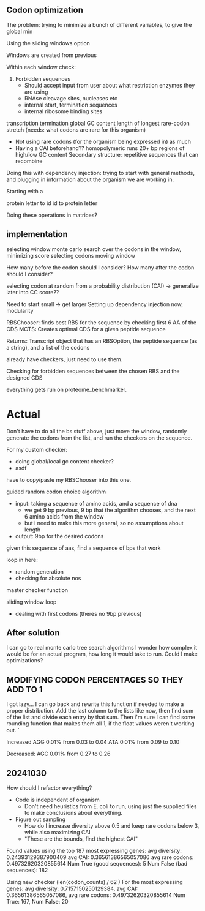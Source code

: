## Codon optimization
The problem: trying to minimize a bunch of different variables, to give the global min 


Using the sliding windows option

Windows are created from previous 

Within each window check:
1. Forbidden sequences
    - Should accept input from user about what restriction enzymes they are using
    - RNAse cleavage sites, nucleases etc
    - internal start, termination sequences
    - internal ribosome binding sites

transcription termination
global GC content
length of longest rare-codon stretch (needs: what codons are rare for this organism)
- Not using rare codons (for the organism being expressed in) as much
- Having a CAI beforehand??
homopolymeric runs
20+ bp regions of high/low GC content
Secondary structure: repetitive sequences that can recombine

Doing this with dependency injection: trying to start with general methods, and plugging in information about the organism we are working in.

Starting with a 



protein letter to id
id to protein letter

Doing these operations in matrices?


## implementation
selecting window
monte carlo search over the codons in the window, minimizing score
selecting codons
moving window


How many before the codon should I consider?
How many after the codon should I consider?


selecting codon at random from a probability distribution (CAI)
-> generalize later into CC score??

Need to start small -> get larger
Setting up dependency injection now, modularity


RBSChooser: finds best RBS for the sequence by checking first 6 AA of the CDS
MCTS: Creates optimal CDS for a given peptide sequence

Returns: Transcript object that has an RBSOption, the peptide sequence (as a string), and a list of the codons


already have checkers, just need to use them. 


Checking for forbidden sequences between the chosen RBS and the designed CDS

everything gets run on proteome_benchmarker.




# Actual
Don't have to do all the bs stuff above, just move the window, randomly generate the codons from the list, and run the checkers on the sequence. 

For my custom checker:
- doing global/local gc content checker?
- asdf

have to copy/paste my RBSChooser into this one.


guided random codon choice algorithm
- input: taking a sequence of amino acids, and a sequence of dna
    - we get 9 bp previous, 9 bp that the algorithm chooses, and the next 6 amino acids from the window
    - but i need to make this more general, so no assumptions about length
- output: 9bp for the desired codons

given this sequence of aas, find a sequence of bps that work

loop in here: 
- random generation
- checking for absolute nos

master checker function

sliding window loop
- dealing with first codons (theres no 9bp previous)

## After solution
I can go to real monte carlo tree search algorithms
I wonder how complex it would be for an actual program, how long it would take to run. Could I make optimizations?


## MODIFYING CODON PERCENTAGES SO THEY ADD TO 1
I got lazy... I can go back and rewrite this function if needed to make a proper distribution. Add the last column to the lists like now, then find sum of the list and divide each entry by that sum. Then i'm sure I can find some rounding function that makes them all 1, if the float values weren't working out. `

Increased
AGG 0.01% from 0.03 to 0.04
ATA 0.01% from 0.09 to 0.10

Decreased:
AGC 0.01% from 0.27 to 0.26


## 20241030
How should I refactor everything?

- Code is independent of organism
    - Don't need heuristics from E. coli to run, using just the supplied files to make conclusions about everything.
- Figure out sampling
    - How do I increase diversity above 0.5 and keep rare codons below 3, while also maximizing CAI
    - "These are the bounds, find the highest CAI"
    






Found values using the top 187 most expressing genes:
avg diversity: 0.24393129387900409
avg CAI: 0.36561386565057086
avg rare codons: 0.49732620320855614
Num True (good sequences): 5
Num False (bad sequences): 182


Using new checker (len(codon_counts) / 62 )
For the most expressing genes:
avg diversity: 0.7157150250129384, avg CAI: 0.36561386565057086, avg rare codons: 0.49732620320855614
Num True: 167, Num False: 20
